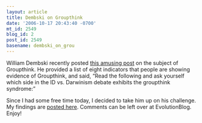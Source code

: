 ```yaml
---
layout: article
title: Dembski on Groupthink
date: '2006-10-17 20:43:40 -0700'
mt_id: 2549
blog_id: 2
post_id: 2549
basename: dembski_on_grou
---
```

William Dembski recently posted <a href="http://www.uncommondescent.com/archives/1708">this amusing post</a> on the subject of Groupthink.  He provided a list of eight indicators that people are showing evidence of Groupthink, and said, &ldquo;Read the following and ask yourself which side in the ID vs. Darwinism debate exhibits the groupthink syndrome:&rdquo;

Since I had some free time today, I decided to take him up on his challenge.  My findings are <a href="http://scienceblogs.com/evolutionblog/2006/10/dembski_on_groupthink.php">posted here</a>.  Comments can be left over at EvolutionBlog.  Enjoy!

